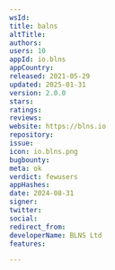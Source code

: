 ```yaml
---
wsId: 
title: balns
altTitle: 
authors: 
users: 10
appId: io.blns
appCountry: 
released: 2021-05-29
updated: 2025-01-31
version: 2.0.0
stars: 
ratings: 
reviews: 
website: https://blns.io
repository: 
issue: 
icon: io.blns.png
bugbounty: 
meta: ok
verdict: fewusers
appHashes: 
date: 2024-08-31
signer: 
twitter: 
social: 
redirect_from: 
developerName: BLNS Ltd
features: 

---
```


